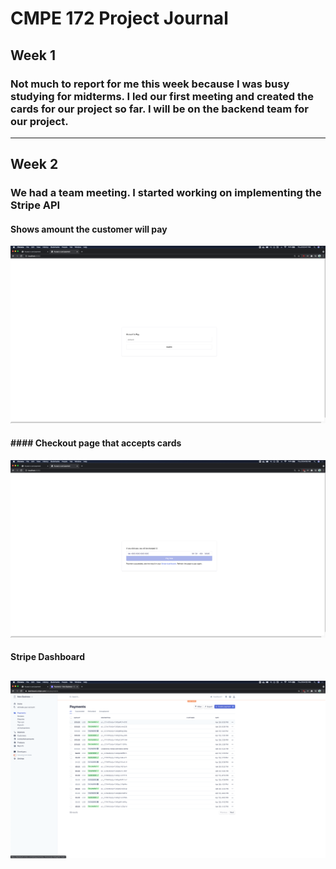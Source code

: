 # CMPE 172 Project Journal
## Week 1
### Not much to report for me this week because I was busy studying for midterms. I led our first meeting and created the cards for our project so far. I will be on the backend team for our project. 

----

## Week 2
### We had a team meeting. I started working on implementing the Stripe API
#### Shows amount the customer will pay
![amount](Images/amount.png)

#### #### Checkout page that accepts cards
![checkout](Images/checkout.png)

#### Stripe Dashboard
![stripe-dash](Images/stripe-dash.png)
-----
